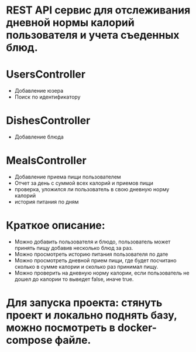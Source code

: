 # REST API сервис для отслеживания дневной нормы калорий пользователя и учета съеденных блюд.

# UsersController 
* Добавление юзера 
* Поиск по идентификатору

# DishesController
* Добавление блюда

# MealsController
* Добавление приема пищи пользователем
* Отчет за день с суммой всех калорий и приемов пищи
* проверка, уложился ли пользователь в свою дневную норму калорий
* история питания по дням

# Краткое описание:
* Можно добавить пользователя и блюдо, пользователь может принять пищу добавив несколько блюд за раз.
* Можно просмотреть историю питания пользователя по дате
* Можно просмотреть дневной прием пищи, где будет посчитано сколько в сумме калории и сколько раз принимал пищу.
* Можно проверить на дневную норму калории, если пользователь не дошел до калории то выведет false, иначе true.

# Для запуска проекта: стянуть проект и локально поднять базу, можно посмотреть в docker-compose файле.

